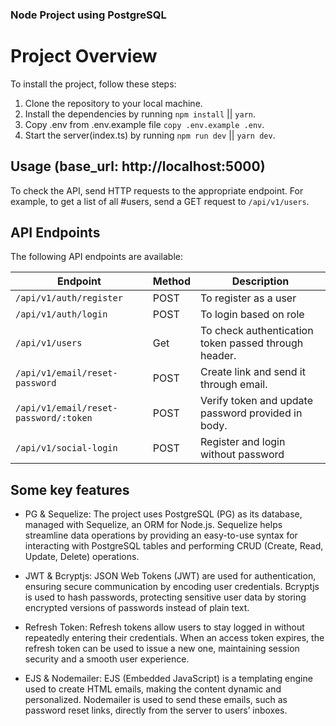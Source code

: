 ### Node Project using PostgreSQL

# Project Overview

To install the project, follow these steps:

1. Clone the repository to your local machine.
2. Install the dependencies by running `npm install` || `yarn`.
3. Copy .env from .env.example file `copy .env.example .env`.
4. Start the server(index.ts) by running `npm run dev` || `yarn dev`.

## Usage (base_url: http://localhost:5000)

To check the API, send HTTP requests to the appropriate endpoint.
For example, to get a list of all #users, send a GET request to `/api/v1/users`.

## API Endpoints

The following API endpoints are available:

| Endpoint                              | Method | Description                                          |
| ------------------------------------- | ------ | ---------------------------------------------------- |
| `/api/v1/auth/register`               | POST   | To register as a user                                |
| `/api/v1/auth/login`                  | POST   | To login based on role                               |
| `/api/v1/users`                       | Get    | To check authentication token passed through header. |
| `/api/v1/email/reset-password`        | POST   | Create link and send it through email.               |
| `/api/v1/email/reset-password/:token` | POST   | Verify token and update password provided in body.   |
| `/api/v1/social-login`                | POST   | Register and login without password                  |

## Some key features

- PG & Sequelize: The project uses PostgreSQL (PG) as its database, managed with Sequelize, an ORM for Node.js. Sequelize helps streamline data operations by providing an easy-to-use syntax for interacting with PostgreSQL tables and performing CRUD (Create, Read, Update, Delete) operations.

- JWT & Bcryptjs: JSON Web Tokens (JWT) are used for authentication, ensuring secure communication by encoding user credentials. Bcryptjs is used to hash passwords, protecting sensitive user data by storing encrypted versions of passwords instead of plain text.

- Refresh Token: Refresh tokens allow users to stay logged in without repeatedly entering their credentials. When an access token expires, the refresh token can be used to issue a new one, maintaining session security and a smooth user experience.

- EJS & Nodemailer: EJS (Embedded JavaScript) is a templating engine used to create HTML emails, making the content dynamic and personalized. Nodemailer is used to send these emails, such as password reset links, directly from the server to users’ inboxes.
